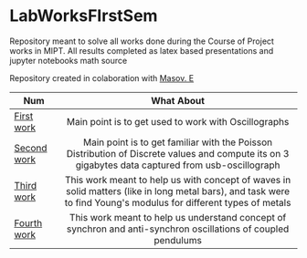 # LabWorksFIrstSem
Repository meant to solve all works done during the Course of Project works in MIPT. All results completed as latex based presentations and jupyter notebooks math source 

Repository created in colaboration with [Masov. E](https://github.com/eMasov)

| Num           | What About         | 
| ------------- |:------------------:|
| [First work](https://github.com/hK04/LabWorksFIrstSem/tree/main/LearningHowToUseOscillograph) | Main point is to get used to work with Oscillographs|
| [Second work](https://github.com/hK04/LabWorksFIrstSem/tree/main/CosmicRaysRadiation)         | Main point is to get familiar with the Poisson Distribution of Discrete values and compute its on 3 gigabytes data captured from usb-oscillograph|
| [Third work](https://github.com/hK04/LabWorksFIrstSem/tree/main/Young's%20modulus)            | This work meant to help us with concept of waves in solid matters (like in long metal bars), and task were to find Young's modulus for different types of metals|
| [Fourth work](https://github.com/hK04/LabWorksFIrstSem/tree/main/Coupled%20oscillators)       | This work meant to help us understand concept of synchron and anti-synchron oscillations of coupled pendulums|
